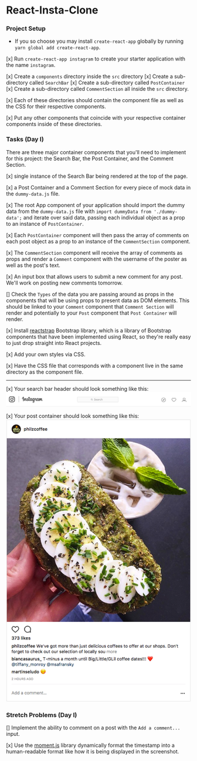 # React-Insta-Clone

### Project Setup

- If you so choose you may install `create-react-app` globally by running `yarn global add create-react-app`.

[x] Run `create-react-app instagram` to create your starter application with the name `instagram`.
  
[x] Create a `components` directory inside the `src` directory
[x] Create a sub-directory called `SearchBar`
[x] Create a sub-directory called `PostContainer`
[x] Create a sub-directory called `CommentSection`
all inside the `src` directory. 

[x] Each of these directories should contain the component file as well as the CSS for their respective components. 

[x] Put any other components that coincide with your respective container components inside of these directories.

### Tasks (Day I)

 There are three major container components that you'll need to implement for this project: the Search Bar, the Post Container, and the Comment Section.

[x] single instance of the Search Bar being rendered at the top of the page.

[x] a Post Container and a Comment Section for every piece of mock data in the `dummy-data.js` file.

[x] The root App component of your application should import the dummy data from the `dummy-data.js` file with `import dummyData from './dummy-data';` and iterate over said data, passing each individual object as a prop to an instance of `PostContainer`.

[x] Each `PostContainer` component will then pass the array of comments on each post object as a prop to an instance of the `CommentSection` component.

[x] The `CommentSection` component will receive the array of comments as props and render a `Comment` component with the username of the poster as well as the post's text. 

[x] An input box that allows users to submit a new comment for any post. We'll work on posting new comments tomorrow.

[] Check the `Types` of the data you are passing around as props in the components that will be using props to present data as DOM elements. This should be linked to your `Comment` component that `Comment Section` will render and potentially to your `Post` component that `Post Container` will render.

[x] Install [reactstrap](https://reactstrap.github.io/) Bootstrap library, which is a library of Bootstrap components that have been implemented using React, so they're really easy to just drop straight into React projects.

[x] Add your own styles via CSS. 

[x] Have the CSS file that corresponds with a component live in the same directory as the component file.

---

[x] Your search bar header should look something like this:
![search bar](/assets/ig_search_bar.png)

[x] Your post container should look something like this:
![insta post](/assets/ig_post.png)

### Stretch Problems (Day I)

[] Implement the ability to comment on a post with the `Add a comment...` input.

[x] Use the [moment.js](https://momentjs.com/) library dynamically format the timestamp into a human-readable format like how it is being displayed in the screenshot.
